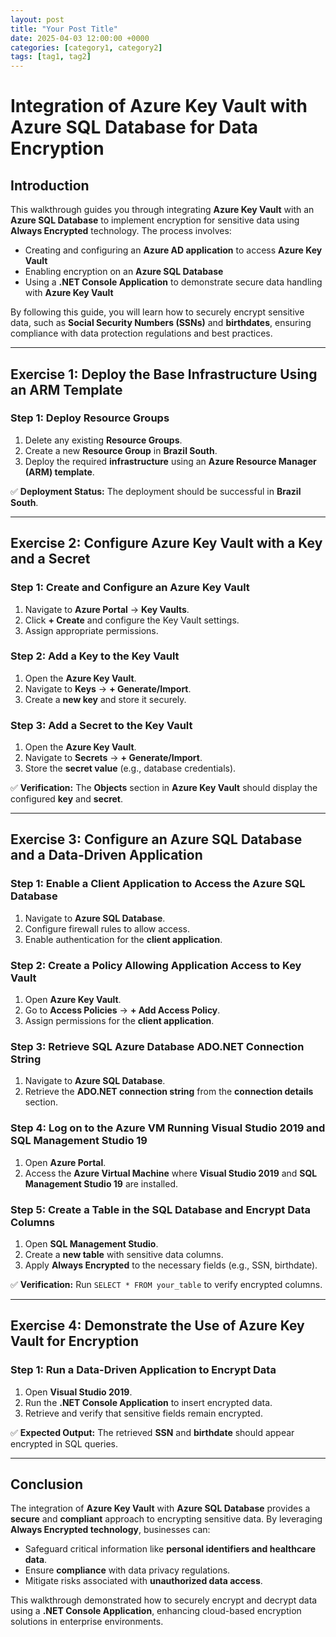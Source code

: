 ```yaml
---
layout: post
title: "Your Post Title"
date: 2025-04-03 12:00:00 +0000
categories: [category1, category2]
tags: [tag1, tag2]
---
```


# Integration of Azure Key Vault with Azure SQL Database for Data Encryption

## Introduction
This walkthrough guides you through integrating **Azure Key Vault** with an **Azure SQL Database** to implement encryption for sensitive data using **Always Encrypted** technology. The process involves:
- Creating and configuring an **Azure AD application** to access **Azure Key Vault**
- Enabling encryption on an **Azure SQL Database**
- Using a **.NET Console Application** to demonstrate secure data handling with **Azure Key Vault**

By following this guide, you will learn how to securely encrypt sensitive data, such as **Social Security Numbers (SSNs)** and **birthdates**, ensuring compliance with data protection regulations and best practices.

---

## Exercise 1: Deploy the Base Infrastructure Using an ARM Template

### Step 1: Deploy Resource Groups
1. Delete any existing **Resource Groups**.
2. Create a new **Resource Group** in **Brazil South**.
3. Deploy the required **infrastructure** using an **Azure Resource Manager (ARM) template**.

✅ **Deployment Status:** The deployment should be successful in **Brazil South**.

---

## Exercise 2: Configure Azure Key Vault with a Key and a Secret

### Step 1: Create and Configure an Azure Key Vault
1. Navigate to **Azure Portal** → **Key Vaults**.
2. Click **+ Create** and configure the Key Vault settings.
3. Assign appropriate permissions.

### Step 2: Add a Key to the Key Vault
1. Open the **Azure Key Vault**.
2. Navigate to **Keys** → **+ Generate/Import**.
3. Create a **new key** and store it securely.

### Step 3: Add a Secret to the Key Vault
1. Open the **Azure Key Vault**.
2. Navigate to **Secrets** → **+ Generate/Import**.
3. Store the **secret value** (e.g., database credentials).

✅ **Verification:** The **Objects** section in **Azure Key Vault** should display the configured **key** and **secret**.

---

## Exercise 3: Configure an Azure SQL Database and a Data-Driven Application

### Step 1: Enable a Client Application to Access the Azure SQL Database
1. Navigate to **Azure SQL Database**.
2. Configure firewall rules to allow access.
3. Enable authentication for the **client application**.

### Step 2: Create a Policy Allowing Application Access to Key Vault
1. Open **Azure Key Vault**.
2. Go to **Access Policies** → **+ Add Access Policy**.
3. Assign permissions for the **client application**.

### Step 3: Retrieve SQL Azure Database ADO.NET Connection String
1. Navigate to **Azure SQL Database**.
2. Retrieve the **ADO.NET connection string** from the **connection details** section.

### Step 4: Log on to the Azure VM Running Visual Studio 2019 and SQL Management Studio 19
1. Open **Azure Portal**.
2. Access the **Azure Virtual Machine** where **Visual Studio 2019** and **SQL Management Studio 19** are installed.

### Step 5: Create a Table in the SQL Database and Encrypt Data Columns
1. Open **SQL Management Studio**.
2. Create a **new table** with sensitive data columns.
3. Apply **Always Encrypted** to the necessary fields (e.g., SSN, birthdate).

✅ **Verification:** Run `SELECT * FROM your_table` to verify encrypted columns.

---

## Exercise 4: Demonstrate the Use of Azure Key Vault for Encryption

### Step 1: Run a Data-Driven Application to Encrypt Data
1. Open **Visual Studio 2019**.
2. Run the **.NET Console Application** to insert encrypted data.
3. Retrieve and verify that sensitive fields remain encrypted.

✅ **Expected Output:** The retrieved **SSN** and **birthdate** should appear encrypted in SQL queries.

---

## Conclusion
The integration of **Azure Key Vault** with **Azure SQL Database** provides a **secure** and **compliant** approach to encrypting sensitive data. By leveraging **Always Encrypted technology**, businesses can:
- Safeguard critical information like **personal identifiers and healthcare data**.
- Ensure **compliance** with data privacy regulations.
- Mitigate risks associated with **unauthorized data access**.

This walkthrough demonstrated how to securely encrypt and decrypt data using a **.NET Console Application**, enhancing cloud-based encryption solutions in enterprise environments.

